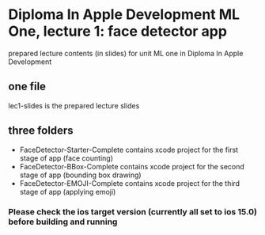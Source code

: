 # Diploma In Apple Development ML One, lecture 1: face detector app
prepared lecture contents (in slides) for unit ML one in Diploma In Apple Development 

## one file
  lec1-slides is the prepared lecture slides 
## three folders
- FaceDetector-Starter-Complete contains xcode project for the first stage of app (face counting)
- FaceDetector-BBox-Complete contains xcode project for the second stage of app (bounding box drawing)
- FaceDetector-EMOJI-Complete contains xcode project for the third stage of app (applying emoji)
  
### Please check the ios target version (currently all set to ios 15.0) before building and running
